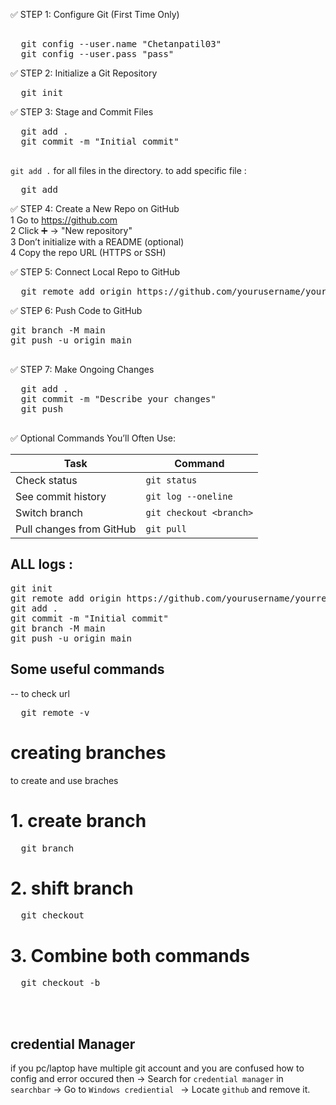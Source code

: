 ✅ STEP 1: Configure Git (First Time Only)
<pre> 
  git config --user.name "Chetanpatil03"
  git config --user.pass "pass"
</pre>

✅ STEP 2: Initialize a Git Repository
<pre>
  git init
</pre>

✅ STEP 3: Stage and Commit Files
<pre>
  git add . 
  git commit -m "Initial commit"

</pre>
`git add .` for all files in the directory.
to add specific file : 
<pre>
  git add <file_name>
</pre>

✅ STEP 4: Create a New Repo on GitHub<br>
1 Go to https://github.com<br>
2 Click ➕ → "New repository"<br>
3 Don’t initialize with a README (optional)<br>
4 Copy the repo URL (HTTPS or SSH)<br>

✅ STEP 5: Connect Local Repo to GitHub
<pre>
  git remote add origin https://github.com/yourusername/your-repo.git
</pre>

✅ STEP 6: Push Code to GitHub
<pre>
git branch -M main         
git push -u origin main
  
</pre>


✅ STEP 7: Make Ongoing Changes
<pre>
  git add .
  git commit -m "Describe your changes"
  git push

</pre>

✅ Optional Commands You’ll Often Use:

| Task                     | Command                 |
| ------------------------ | ----------------------- |
| Check status             | `git status`            |
| See commit history       | `git log --oneline`     |
| Switch branch            | `git checkout <branch>` |
| Pull changes from GitHub | `git pull`              |


## ALL logs :
<pre>
git init
git remote add origin https://github.com/yourusername/yourrepo.git
git add .
git commit -m "Initial commit"
git branch -M main
git push -u origin main
</pre>

## Some useful commands
-- to check url 
<pre>
  git remote -v
</pre>

# creating branches
to create and use braches 
# 1. create branch 
<pre>
  git branch <branch_name>
</pre>

# 2. shift branch 
<pre>
  git checkout <branch_name>
</pre>

# 3. Combine both commands 
<pre>
  git checkout -b <branch_name>
</pre>
<br><br>
## credential Manager 
if you pc/laptop have multiple git account and you are confused how to config and error occured then
-> Search for `credential manager` in `searchbar`
-> Go to `Windows crediential ` 
-> Locate `github` and remove it.
